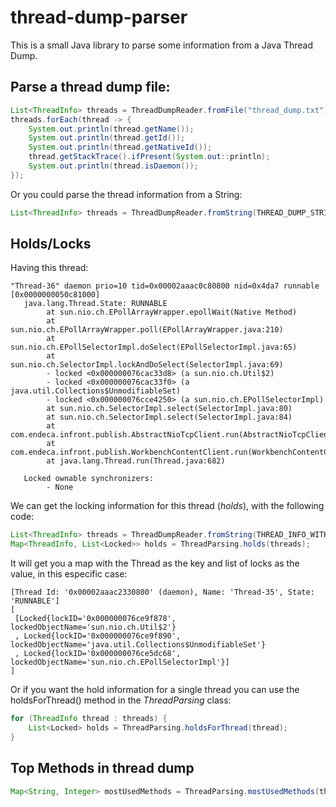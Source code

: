 # thread-dump-parser

This is a small Java library to parse some information from a Java Thread Dump.

## Parse a thread dump file:

```java
List<ThreadInfo> threads = ThreadDumpReader.fromFile("thread_dump.txt");
threads.forEach(thread -> {
    System.out.println(thread.getName());
    System.out.println(thread.getId());
    System.out.println(thread.getNativeId());
    thread.getStackTrace().ifPresent(System.out::println);
    System.out.println(thread.isDaemon());
});
```

Or you could parse the thread information from a String:

```java
List<ThreadInfo> threads = ThreadDumpReader.fromString(THREAD_DUMP_STRING);
```

## Holds/Locks

Having this thread:

```
"Thread-36" daemon prio=10 tid=0x00002aaac0c80800 nid=0x4da7 runnable [0x0000000050c81000]
   java.lang.Thread.State: RUNNABLE
        at sun.nio.ch.EPollArrayWrapper.epollWait(Native Method)
        at sun.nio.ch.EPollArrayWrapper.poll(EPollArrayWrapper.java:210)
        at sun.nio.ch.EPollSelectorImpl.doSelect(EPollSelectorImpl.java:65)
        at sun.nio.ch.SelectorImpl.lockAndDoSelect(SelectorImpl.java:69)
        - locked <0x000000076cac33d8> (a sun.nio.ch.Util$2)
        - locked <0x000000076cac33f0> (a java.util.Collections$UnmodifiableSet)
        - locked <0x000000076cce4250> (a sun.nio.ch.EPollSelectorImpl)
        at sun.nio.ch.SelectorImpl.select(SelectorImpl.java:80)
        at sun.nio.ch.SelectorImpl.select(SelectorImpl.java:84)
        at com.endeca.infront.publish.AbstractNioTcpClient.run(AbstractNioTcpClient.java:234)
        at com.endeca.infront.publish.WorkbenchContentClient.run(WorkbenchContentClient.java:28)
        at java.lang.Thread.run(Thread.java:682)

   Locked ownable synchronizers:
        - None
```
We can get the locking information for this thread (_holds_), with the following code:

```java
List<ThreadInfo> threads = ThreadDumpReader.fromString(THREAD_INFO_WITH_LOCKS_STRING);
Map<ThreadInfo, List<Locked>> holds = ThreadParsing.holds(threads);
```
It will get you a map with the Thread as the key and list of locks as the value, in this especific case:
```
[Thread Id: '0x00002aaac2330800' (daemon), Name: 'Thread-35', State: 'RUNNABLE']
[
 [Locked{lockID='0x000000076ce9f878', lockedObjectName='sun.nio.ch.Util$2'}
 , Locked{lockID='0x000000076ce9f890', lockedObjectName='java.util.Collections$UnmodifiableSet'}
 , Locked{lockID='0x000000076ce5dc68', lockedObjectName='sun.nio.ch.EPollSelectorImpl'}]
]
```

Or if you want the hold information for a single thread you can use the holdsForThread() method in the *ThreadParsing* class:
```java
for (ThreadInfo thread : threads) {
    List<Locked> holds = ThreadParsing.holdsForThread(thread);
}
```

## Top Methods in thread dump
```java
Map<String, Integer> mostUsedMethods = ThreadParsing.mostUsedMethods(threads);
```
